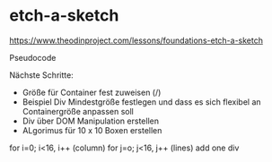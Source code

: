 # etch-a-sketch
https://www.theodinproject.com/lessons/foundations-etch-a-sketch


Pseudocode

Nächste Schritte:
- Größe für Container fest zuweisen (/)
- Beispiel Div Mindestgröße festlegen und dass es sich flexibel an Containergröße anpassen soll
- Div über DOM Manipulation erstellen
- ALgorimus für 10 x 10 Boxen erstellen

for i=0; i<16, i++ (column)
    for j=o; j<16, j++ (lines)
        add one div 


